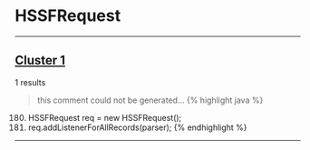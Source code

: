 # HSSFRequest

***

## [Cluster 1](./1)
1 results
> this comment could not be generated...
{% highlight java %}
180. HSSFRequest req = new HSSFRequest();
182. req.addListenerForAllRecords(parser);
{% endhighlight %}

***

